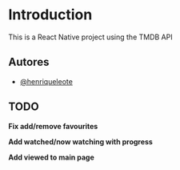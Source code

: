 # Introduction

This is a React Native project using the TMDB API

## Autores

- [@henriqueleote](https://www.github.com/henriqueleote)



## TODO
**Fix add/remove favourites**

**Add watched/now watching with progress**

**Add viewed to main page**

